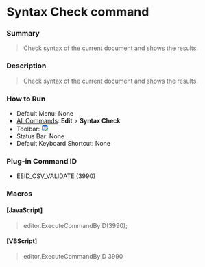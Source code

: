 # Syntax Check command

### Summary

> Check syntax of the current document and shows the results.

### Description

> Check syntax of the current document and shows the results.

### How to Run

- Default Menu: None
- [All Commands](../tools/all_commands): **Edit** \> **Syntax Check**
- Toolbar: ![](../../images/csv_validate.png)
- Status Bar: None
- Default Keyboard Shortcut: None

### Plug-in Command ID

- EEID\_CSV\_VALIDATE (3990)

### Macros

#### \[JavaScript\]

> editor.ExecuteCommandByID(3990);

#### \[VBScript\]

> editor.ExecuteCommandByID 3990
